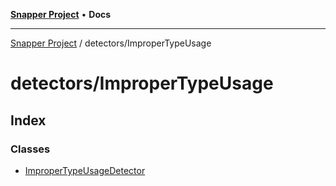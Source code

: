 [**Snapper Project**](../../README.md) • **Docs**

***

[Snapper Project](../../README.md) / detectors/ImproperTypeUsage

# detectors/ImproperTypeUsage

## Index

### Classes

- [ImproperTypeUsageDetector](classes/ImproperTypeUsageDetector.md)
